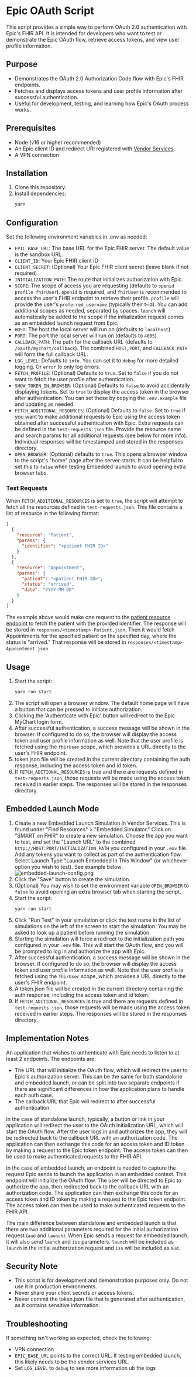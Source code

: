# Epic OAuth Script

This script provides a simple way to perform OAuth 2.0 authentication with Epic's FHIR API. It is intended for
developers who want to test or demonstrate the Epic OAuth flow, retrieve access tokens, and view user profile
information.

## Purpose

- Demonstrates the OAuth 2.0 Authorization Code flow with Epic's FHIR endpoints.
- Fetches and displays access tokens and user profile information after successful authentication.
- Useful for development, testing, and learning how Epic's OAuth process works.

## Prerequisites

- Node (v16 or higher recommended)
- An Epic client ID and redirect URI registered with [Vendor Services](https://vendorservices.epic.com/).
- A VPN connection

## Installation

1. Clone this repository.
2. Install dependencies:
   ```bash
   yarn
   ```

## Configuration

Set the following environment variables in .env as needed:

- `EPIC_BASE_URL`: The base URL for the Epic FHIR server. The default value is the sandbox URL.
- `CLIENT_ID`: Your Epic FHIR client ID
- `CLIENT_SECRET`: (Optional) Your Epic FHIR client secret (leave blank if not required)
- `INITIALIZATION_PATH`: The route that initializes authorization with Epic.
- `SCOPE`: The scope of access you are requesting (defaults to `openid profile fhirUser`). `openid` is required, and
  `fhirUser` is recommended to access the user's FHIR endpoint to retrieve their profile. `profile` will provide the
  user's `preferred_username` (typically their t-id). You can add additional scopes as needed, separated by spaces. 
  `launch` will automatically be added to the scope if the initialization request comes as an embedded launch request from Epic.
- `HOST`: The host the local server will run on (defaults to `localhost`)
- `PORT`: The port the local server will run on (defaults to `4005`)
- `CALLBACK_PATH`: The path for the callback URL (defaults to `/oauth/mychart/callback`). The combined `HOST`, `PORT`,
  and `CALLBACK_PATH` will form the full callback URL.
- `LOG_LEVEL`: Defaults to `info`. You can set it to `debug` for more detailed logging. Or `error` to only log errors.
- `FETCH_PROFILE`: (Optional) Defaults to `true`. Set to `false` if you do not want to fetch the user profile after
  authentication.
- `SHOW_TOKEN_IN_BROWSER`: (Optional) Defaults to `false` to avoid accidentally displaying tokens. Set to `true` to
  display the access token in the browser after authentication.
  You can set these by copying the `.env.example` file and updating as needed.
- `FETCH_ADDITIONAL_RESOURCES`: (Optional) Defaults to `false`. Set to `true` if you want to make additional requests to
  Epic using the access token obtained after successful authentication with Epic. Extra requests can be defined in the
  `test-requests.json` file. Provide the resource name and search params for all additional requests (see below for more
  info).
  Individual responses will be timestamped and stored in the responses directory.
- `OPEN_BROWSER`: (Optional) defaults to `true`. This opens a browser window to the script's "home" page after the
  server starts. It can be helpful to set this to `false` when testing Embedded launch to avoid opening extra browser
  tabs.

### Test Requests

When `FETCH_ADDITIONAL_RESOURCES` is set to `true`, the script will attempt to fetch all the resources defined in
`test-requests.json`. This file contains a list of resource in the following format:

```json
[
  {
    "resource": "Patient",
    "params": {
      "identifier": "<patient FHIR ID>"
    }
  },
  {
    "resource": "Appointment",
    "params": {
      "patient": "<patient FHIR ID>",
      "status": "arrived",
      "date": "YYYY-MM-DD"
    }
  }
]
```

The example above would make one request to
the [patient resource endpoint](https://fhir.epic.com/Specifications?api=932) to fetch the patient with the provided
identifier. The response will be stored in `responses/<timestamp>-Patient.json`. Then it would fetch Appointments for
the specified patient on the specified day, where the status is "arrived." That response will be stored in
`responses/<timestamp>-Appointment.json`.

## Usage

1. Start the script:
   ```bash
   yarn run start
   ```
2. The script will open a browser window. The default home page will have a button that can be pressed to initiate
   authorization.
3. Clicking the 'Authenticate with Epic' button will redirect to the Epic MyChart login form.
4. After successful authentication, a success message will be shown in the browser. If configured to do so, the browser
   will display the access token and user profile information as well. Note that the user profile is fetched using the
   `fhirUser` scope, which provides a URL directly to the user's FHIR endpoint.
5. token.json file will be created in the current directory containing the auth response, including the access token
   and id token.
6. If `FETCH_ADITIONAL_RESOURCES` is true and there are requests defined in `test-requests.json`, those requests will be
   made using the access token received in earlier steps. The responses will be stored in the responses directory.

## Embedded Launch Mode

1. Create a new Embedded Launch Simulation in Vendor Services. This is found under "Find Resources" > "Embedded
   Simulator." Click on "SMART on FHIR" to create a new simulation. Choose the app you want to test, and set the
   "Launch URL" to the combined `http://HOST:PORT/INITIALIZATION_PATH` you configured in your `.env` file. Add any
   tokens you want to collect as part of the authentication flow. Select Launch Type "Launch Embedded in This Window"
   (or whichever option you wish to test). See example below:
   ![embedded-launch-config.png](doc-assets/embedded-launch-config.png)
2. Click the "Save" button to create the simulation.
3. (Optional) You may wish to set the environment variable `OPEN_BROWSER` to `false` to avoid opening an extra browser
   tab when starting the script.
4. Start the script:
   ```bash
   yarn run start
   ```
5. Click "Run Test" in your simulation or click the test name in the list of simulations on the left of the screen to
   start the simulation.
   You may be asked to look up a patient before running the simulation.
6. Starting the simulation will force a redirect to the initialization path you configured in your `.env` file.
   This will start the OAuth flow, and you will be prompted to log in and authorize the app with Epic.
7. After successful authentication, a success message will be shown in the browser. If configured to do so, the browser
   will display the access token and user profile information as well. Note that the user profile is fetched using the
   `fhirUser` scope, which provides a URL directly to the user's FHIR endpoint.
8. A token.json file will be created in the current directory containing the auth response, including the access token
   and id token.
9. If `FETCH_ADITIONAL_RESOURCES` is true and there are requests defined in `test-requests.json`, those requests will be
   made using the access token received in earlier steps. The responses will be stored in the responses directory.

## Implementation Notes

An application that wishes to authenticate with Epic needs to listen to at least 2 endpoints. The endpoints are:

- The URL that will initialize the OAuth flow, which will redirect the user to Epic's authorization server. This can be
  the same for both standalone and embedded launch, or can be split into two separate endpoints if there are significant
  differences in how the application plans to handle each auth case.
- The callback URL that Epic will redirect to after successful authentication.

In the case of standalone launch, typically, a button or link in your application will redirect the user to the OAuth
initialization URL, which will start the OAuth flow. After the user logs in and authorizes the app, they will be
redirected back to the callback URL with an authorization code. The application can then exchange this code for an
access token and ID token by making a request to the Epic token endpoint. The access token can then be used to make
authenticated requests to the FHIR API.

In the case of embedded launch, an endpoint is needed to capture the request Epic sends to launch the application in an
embedded context. This endpoint will initialize the OAuth flow. The user will be directed to Epic to authorize the app,
then redirected back to the callback URL with an authorization code. The application can then exchange this code for an
access token and ID token by making a request to the Epic token endpoint. The access token can then be used to make
authenticated requests to the FHIR API.

The main difference between standalone and embedded launch is that there are two additional parameters required
for the initial authorization request (`aud` and `launch`). When Epic sends a request for embedded launch, it will
also send `launch` and `iss` parameters. `launch` will be included as `launch` in the initial authorization request and
`iss` will be included as `aud`.

## Security Note

- This script is for development and demonstration purposes only. Do not use it in production environments.
- Never share your client secrets or access tokens.
- Never commit the token.json file that is generated after authentication, as it contains sensitive information.

## Troubleshooting 

If something isn't working as expected, check the following:

- VPN connection
- `EPIC_BASE_URL` points to the correct URL. If testing embedded launch, this likely needs to be the vendor services URL.
- Set `LOG_LEVEL` to `debug` to see more information ub the logs
